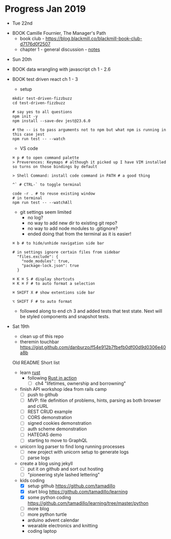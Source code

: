 # Progress Jan 2019

* Tue 22nd
- BOOK Camille Fournier, The Manager's Path
  - book club - https://blog.blackmill.co/blackmill-book-club-d7176d0f2507
  - chapter 1 - general discussion - [notes](https://github.com/Blackmill/book-club/blob/master/the-managers-path.md)

* Sun 20th
- BOOK data wrangling with javascript ch 1 - 2.6

- BOOK test driven react ch 1 - 3 
  - setup
  ```
  mkdir test-driven-fizzbuzz
  cd test-driven-fizzbuzz

  # say yes to all questions
  npm init -y
  npm install --save-dev jest@23.6.0

  # the -- is to pass arguments not to npm but what npm is running in this case jest
  npm run test -- --watch
  ```
  - VS code
  ```
  ⌘ p # to open command palette
  > Preverences: Keymaps # although it picked up I have VIM installed so turns on those bindings by default

  > Shell Command: install code command in PATH # a good thing

  ^` # CTRL-` to toggle terminal

  code -r . # to reuse existing window
  # in terminal
  npm run test -- --watchAll
  ```
    - git settings seem limited
      - no log?
      - no way to add new dir to existing git repo?
      - no way to add node modules to .gitignore?
      - ended doing that from the terminal as it is easier!
  ```
  ⌘ b # to hide/unhide navigation side bar

  # in settings ignore certain files from sidebar
    "files.exclude": {
      "node_modules": true,
      "package-lock.json": true
    }

  ⌘ K ⌘ S # display shortcuts
  ⌘ K ⌘ F # to auto format a selection

  ⌘ SHIFT X # show extentions side bar

  ⌥ SHIFT F # to auto format
  ```
  - followed along to end ch 3 and added tests that test state. Next will be
    styled components and snapshot tests.

* Sat 19th
  - clean up of this repo
  - theremin touchbar https://gist.github.com/danburzo/f54e912b7fbefb0df00d9d0306e40a8b

  Old README
  Short list
    - learn [rust](lang/rust/rust_in_action)
      - following [Rust in action](https://www.manning.com/books/rust-in-action)
        - [ ] ch4 "lifetimes, ownership and borrowning"
    - finish API workshop idea from rails camp
      - [ ] push to github
      - [ ] MVP: file definition of problems, hints, parsing as both browser and cURL
      - [ ] REST CRUD example
      - [ ] CORS demonstration
      - [ ] signed cookies demonstration
      - [ ] auth scheme demonstration
      - [ ] HATEOAS demo
      - [ ] starting to move to GraphQL
    - unicorn log parser to find long running processes
      - [ ] new project with unicorn setup to generate logs
      - [ ] parse logs
    - create a blog using jekyll
      - [ ] put it on github and sort out hosting
      - [ ] "pioneering style lashed lettering"
    - kids coding
      - [x] setup github https://github.com/tamadillo
      - [x] start blog https://github.com/tamadillo/learning
      - [x] some python coding https://github.com/tamadillo/learning/tree/master/python
      - [ ] more blog
      - [ ] more python turtle
      - arduino advent calendar
      - wearable electronics and knitting
      - coding laptop

